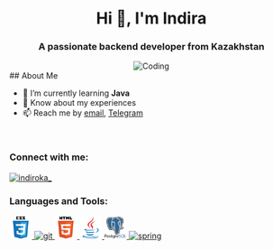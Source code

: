 <h1 align="center">Hi 👋, I'm Indira</h1>
<h3 align="center">A passionate backend developer from Kazakhstan</h3>
<div align="center">
 <img src="https://cdnb.artstation.com/p/assets/images/images/028/991/999/original/anna-havrylyukh-.gif?1596125112" alt="Coding" width="600" height="300">
</div>
## About Me

- 🌱 I’m currently learning **Java**
- 📄 Know about my experiences
- 📫 Reach me by [email](mailto:indiroka.300300@gmail.com), [Telegram](https://t.me/Indirooka)

<br/>
<h3 align="left">Connect with me:</h3>
<p align="left">
<a href="https://instagram.com/indiroka_" target="blank"><img align="center" src="https://raw.githubusercontent.com/rahuldkjain/github-profile-readme-generator/master/src/images/icons/Social/instagram.svg" alt="indiroka_" height="30" width="40" /></a>
</p>

<h3 align="left">Languages and Tools:</h3>
<p align="left"> <a href="https://www.w3schools.com/css/" target="_blank" rel="noreferrer"> <img src="https://raw.githubusercontent.com/devicons/devicon/master/icons/css3/css3-original-wordmark.svg" alt="css3" width="40" height="40"/> </a> <a href="https://git-scm.com/" target="_blank" rel="noreferrer"> <img src="https://www.vectorlogo.zone/logos/git-scm/git-scm-icon.svg" alt="git" width="40" height="40"/> </a> <a href="https://www.w3.org/html/" target="_blank" rel="noreferrer"> <img src="https://raw.githubusercontent.com/devicons/devicon/master/icons/html5/html5-original-wordmark.svg" alt="html5" width="40" height="40"/> </a> <a href="https://www.java.com" target="_blank" rel="noreferrer"> <img src="https://raw.githubusercontent.com/devicons/devicon/master/icons/java/java-original.svg" alt="java" width="40" height="40"/> </a> <a href="https://www.postgresql.org" target="_blank" rel="noreferrer"> <img src="https://raw.githubusercontent.com/devicons/devicon/master/icons/postgresql/postgresql-original-wordmark.svg" alt="postgresql" width="40" height="40"/> </a> <a href="https://spring.io/" target="_blank" rel="noreferrer"> <img src="https://www.vectorlogo.zone/logos/springio/springio-icon.svg" alt="spring" width="40" height="40"/> </a> </p>
